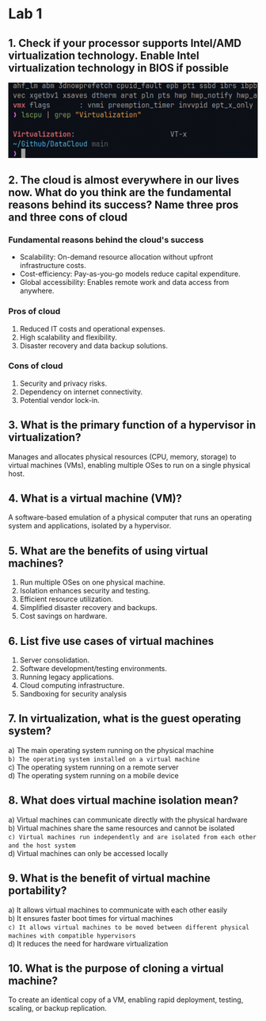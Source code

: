 # Lab 1

## 1. Check if your processor supports Intel/AMD virtualization technology. Enable Intel virtualization technology in BIOS if possible

![Virt-X enabled](./assets/Screenshots/Screenshot_2025-05-10-15-02-14_22708.png)

## 2. The cloud is almost everywhere in our lives now. What do you think are the fundamental reasons behind its success? Name three pros and three cons of cloud

### Fundamental reasons behind the cloud's success

- Scalability: On-demand resource allocation without upfront infrastructure costs.
- Cost-efficiency: Pay-as-you-go models reduce capital expenditure.
- Global accessibility: Enables remote work and data access from anywhere.

### Pros of cloud

1. Reduced IT costs and operational expenses.
2. High scalability and flexibility.
3. Disaster recovery and data backup solutions.

### Cons of cloud

1. Security and privacy risks.
2. Dependency on internet connectivity.
3. Potential vendor lock-in.

## 3. What is the primary function of a hypervisor in virtualization?

Manages and allocates physical resources (CPU, memory, storage) to virtual machines (VMs), enabling multiple OSes to run on a single physical host.

## 4. What is a virtual machine (VM)?

A software-based emulation of a physical computer that runs an operating system and applications, isolated by a hypervisor.

## 5. What are the benefits of using virtual machines?

1. Run multiple OSes on one physical machine.
2. Isolation enhances security and testing.
3. Efficient resource utilization.
4. Simplified disaster recovery and backups.
5. Cost savings on hardware.

## 6. List five use cases of virtual machines

1. Server consolidation.
2. Software development/testing environments.
3. Running legacy applications.
4. Cloud computing infrastructure.
5. Sandboxing for security analysis

## 7. In virtualization, what is the guest operating system?

a) The main operating system running on the physical machine  
`b) The operating system installed on a virtual machine`  
c) The operating system running on a remote server  
d) The operating system running on a mobile device  

## 8. What does virtual machine isolation mean?

a) Virtual machines can communicate directly with the physical hardware  
b) Virtual machines share the same resources and cannot be isolated  
`c) Virtual machines run independently and are isolated from each other and the host system`  
d) Virtual machines can only be accessed locally  

## 9. What is the benefit of virtual machine portability?

a) It allows virtual machines to communicate with each other easily  
b) It ensures faster boot times for virtual machines  
`c) It allows virtual machines to be moved between different physical machines with compatible hypervisors`  
d) It reduces the need for hardware virtualization  

## 10. What is the purpose of cloning a virtual machine?

To create an identical copy of a VM, enabling rapid deployment, testing, scaling, or backup replication.

